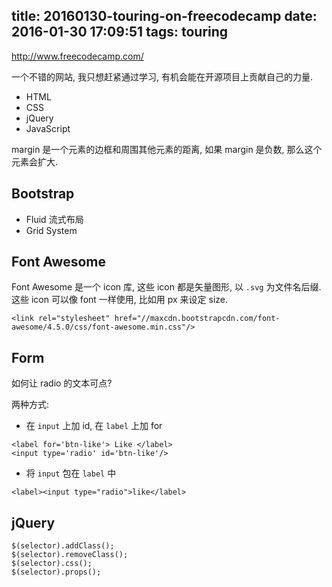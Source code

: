 title: 20160130-touring-on-freecodecamp
date: 2016-01-30 17:09:51
tags: touring
---

http://www.freecodecamp.com/

一个不错的网站, 我只想赶紧通过学习, 有机会能在开源项目上贡献自己的力量.

- HTML
- CSS
- jQuery
- JavaScript
 

margin 是一个元素的边框和周围其他元素的距离, 如果 margin 是负数, 那么这个元素会扩大.


## Bootstrap

- Fluid 流式布局
- Grid System

## Font Awesome

Font Awesome 是一个 icon 库, 这些 icon 都是矢量图形, 以 `.svg` 为文件名后缀. 这些 icon 可以像 font 一样使用, 比如用 px 来设定 size.

```
<link rel="stylesheet" href="//maxcdn.bootstrapcdn.com/font-awesome/4.5.0/css/font-awesome.min.css"/>
```

## Form

如何让 radio 的文本可点?

两种方式:

- 在 `input` 上加 id, 在 `label` 上加 for
```
<label for='btn-like'> Like </label>
<input type='radio' id='btn-like'/>
```
- 将 `input` 包在 `label` 中
```
<label><input type="radio">like</label>
```


## jQuery

```
$(selector).addClass();
$(selector).removeClass();
$(selector).css();
$(selector).props();
```